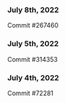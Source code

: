 ### July 8th, 2022

Commit #267460

### July 5th, 2022

Commit #314353


### July 4th, 2022

Commit #72281
